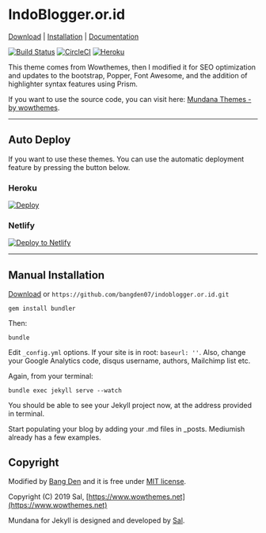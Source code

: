 # IndoBlogger.or.id

[Download](https://github.com/bangden07/indoblogger.or.id/archive/master.zip) | [Installation](https://github.com/bangden07/indoblogger.or.id#manual-installation) | [Documentation](https://bootstrapstarter.com/bootstrap-templates/mundana-theme-jekyll/)

[![Build Status](https://travis-ci.com/bangden07/indoblogger.or.id.svg?branch=master)](https://travis-ci.com/bangden07/indoblogger.or.id) [![CircleCI](https://circleci.com/gh/bangden07/indoblogger.or.id.svg?style=svg)](https://circleci.com/gh/bangden07/indoblogger.or.id) [![Heroku](https://heroku-badge.herokuapp.com/?app=indoblogger)]()

This theme comes from Wowthemes, then I modified it for SEO optimization and updates to the bootstrap, Popper, Font Awesome, and the addition of highlighter syntax features using Prism.

If you want to use the source code, you can visit here: [Mundana Themes - by wowthemes](https://bootstrapstarter.com/bootstrap-templates/mundana-theme-jekyll/).

---

## Auto Deploy

If you want to use these themes. You can use the automatic deployment feature by pressing the button below.

### Heroku

[![Deploy](https://www.herokucdn.com/deploy/button.svg)](https://heroku.com/deploy?template=https://github.com/bangden07/indoblogger-site/tree/master)

### Netlify

[![Deploy to Netlify](https://www.netlify.com/img/deploy/button.svg)](https://app.netlify.com/start/deploy?repository=https://github.com/bangden07/indoblogger.or.id)

---

## Manual Installation

[Download](https://github.com/bangden07/indoblogger.or.id/archive/master.zip) or `https://github.com/bangden07/indoblogger.or.id.git`

```
gem install bundler
```

Then:

```
bundle
```

Edit `_config.yml` options. If your site is in root: `baseurl: ''`. Also, change your Google Analytics code, disqus username, authors, Mailchimp list etc.

Again, from your terminal:

```
bundle exec jekyll serve --watch
```

You should be able to see your Jekyll project now, at the address provided in terminal.

Start populating your blog by adding your .md files in _posts. Mediumish already has a few examples.

## Copyright

Modified by [Bang Den](https://github.com/bangden07/indoblogger.or.id) and it is free under [MIT license](https://github.com/bangden07/indoblogger.or.id/blob/master/LICENSE.md).

Copyright (C) 2019 Sal, [https://www.wowthemes.net](https://www.wowthemes.net)

Mundana for Jekyll is designed and developed by [Sal](https://www.wowthemes.net/).